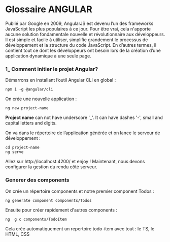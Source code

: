 # Glossaire ANGULAR

Publié par Google en 2009, AngularJS est devenu l’un des frameworks JavaScript les plus populaires à ce jour. Pour être vrai, cela n'apporte aucune solution fondamentale nouvelle et révolutionnaire aux développeurs. Il est simple et facile à utiliser, simplifie grandement le processus de développement et la structure du code JavaScript. En d’autres termes, il contient tout ce dont les développeurs ont besoin lors de la création d’une application dynamique à une seule page.

### 1\_ Comment initier le projet Angular?

Démarrons en installant l’outil Angular CLI en global :
```
npm i -g @angular/cli
```
On crée une nouvelle application :
```
ng new project-name
```
**Project name** can not have underscore '_'. It can have dashes '-', small and capital letters and digits.

On va dans le répertoire de l’application générée et on lance le serveur de développement :
```
cd project-name
ng serve
```
Allez sur http://localhost:4200/ et enjoy ! Maintenant, nous devons configurer la gestion du rendu côté serveur.


### Generer des components

On crée un répertoire components et notre premier component Todos :
```
ng generate component components/Todos
```
Ensuite pour créer rapidement d'autres components :
```
ng  g c components/TodoItem
```
Cela crée automatiquement un repertoire todo-item avec tout : le TS, le HTML, CSS
